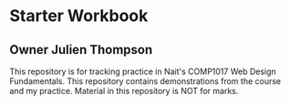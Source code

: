 # Starter Workbook

## Owner Julien Thompson

This repository is for tracking practice in Nait's COMP1017 Web Design Fundamentals. This repository contains demonstrations from the course and my practice. Material in this repository is NOT for marks.

